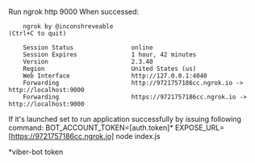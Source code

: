 Run ngrok http 9000
When successed:

        ngrok by @inconshreveable                                                                                                                             (Ctrl+C to quit)

        Session Status                online
        Session Expires               1 hour, 42 minutes
        Version                       2.3.40
        Region                        United States (us)
        Web Interface                 http://127.0.0.1:4040
        Forwarding                    http://9721757186cc.ngrok.io -> http://localhost:9000
        Forwarding                    https://9721757186cc.ngrok.io -> http://localhost:9000

If it's launched set to run application successfully by issuing following command:
BOT_ACCOUNT_TOKEN=[auth.token]\* EXPOSE_URL=[https://9721757186cc.ngrok.io] node index.js

\*viber-bot token
